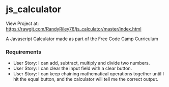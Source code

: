 # js_calculator

View Project at: https://rawgit.com/RandyRiley76/js_calculator/master/index.html

A Javascript Calculator made as part of the Free Code Camp Curriculum

<h3>Requirements</h3>
<ul>
<li>User Story: I can add, subtract, multiply and divide two numbers.</li>
<li>User Story: I can clear the input field with a clear button.</li>
<li>User Story: I can keep chaining mathematical operations together until I hit the equal button, and the calculator will tell me the correct output.</li>
</ul>
